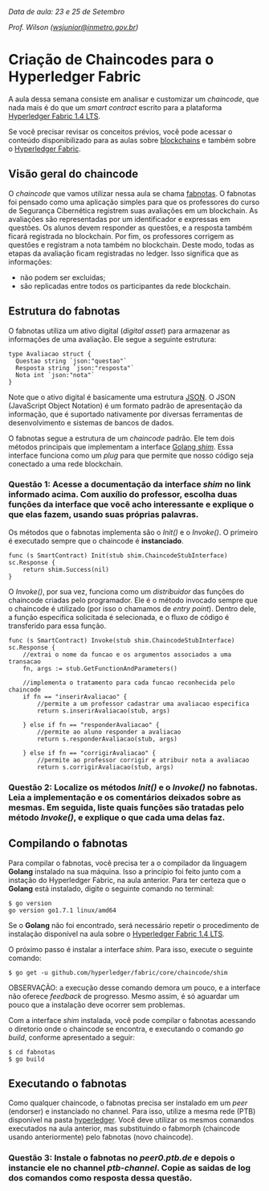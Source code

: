 *Data de aula: 23 e 25 de Setembro*

*Prof. Wilson (wsjunior@inmetro.gov.br)*

# Criação de Chaincodes para o Hyperledger Fabric

A aula dessa semana consiste em analisar e customizar um *chaincode*, que nada mais é do que um *smart contract* escrito para a plataforma [Hyperledger Fabric 1.4 LTS](https://hyperledger-fabric.readthedocs.io/en/release-1.4/).

Se você precisar revisar os conceitos prévios, você pode acessar o conteúdo disponibilizado para as aulas sobre [blockchains](../../blockchain) e também sobre o [Hyperledger Fabric](..).

## Visão geral do chaincode

O *chaincode* que vamos utilizar nessa aula se chama [fabnotas](fabnotas.go). O fabnotas foi pensado como uma aplicação simples para que os professores do curso de Segurança Cibernética registrem suas avaliações em um blockchain. As avaliações são representadas por um identificador e expressas em questões. Os alunos devem responder as questões, e a resposta também ficará registrada no blockchain. Por fim, os professores corrigem as questões e registram a nota também no blockchain. Deste modo, todas as etapas da avaliação ficam registradas no ledger. Isso significa que as informações:
* não podem ser excluidas;
* são replicadas entre todos os participantes da rede blockchain.

## Estrutura do fabnotas

O fabnotas utiliza um ativo digital (*digital asset*) para armazenar as informações de uma avaliação. Ele segue a seguinte estrutura:

    type Avaliacao struct {
      Questao string `json:"questao"`
      Resposta string `json:"resposta"`
      Nota int `json:"nota"`
    }

Note que o ativo digital é basicamente uma estrutura [JSON](https://www.json.org/json-pt.html). O JSON (JavaScript Object Notation) é um formato padrão de apresentação da informação, que é suportado nativamente por diversas ferramentas de desenvolvimento e sistemas de bancos de dados.

O fabnotas segue a estrutura de um *chaincode* padrão. Ele tem dois métodos principais que implementam a interface [Golang *shim*](https://godoc.org/github.com/hyperledger/fabric/core/chaincode/shim). Essa interface funciona como um *plug* para que permite que nosso código seja conectado a uma rede blockchain.

### Questão 1: Acesse a documentação da interface *shim* no link informado acima. Com auxílio do professor, escolha duas funções da interface que você acho interessante e explique o que elas fazem, usando suas próprias palavras.

Os métodos que o fabnotas implementa são o *Init()* e o *Invoke()*. O primeiro é executado sempre que o chaincode é **instanciado**.

    func (s SmartContract) Init(stub shim.ChaincodeStubInterface) sc.Response {
    	return shim.Success(nil)
    }

O *Invoke()*, por sua vez, funciona como um *distribuidor* das funções do chaincode criadas pelo programador. Ele é o método invocado sempre que o chaincode é utilizado (por isso o chamamos de *entry point*). Dentro dele, a função especifica solicitada é selecionada, e o fluxo de código é transferido para essa função.

    func (s SmartContract) Invoke(stub shim.ChaincodeStubInterface) sc.Response {
    	//extrai o nome da funcao e os argumentos associados a uma transacao
    	fn, args := stub.GetFunctionAndParameters()

    	//implementa o tratamento para cada funcao reconhecida pelo chaincode
    	if fn == "inserirAvaliacao" {
    		//permite a um professor cadastrar uma avaliacao especifica
    		return s.inserirAvaliacao(stub, args)

    	} else if fn == "responderAvaliacao" {
    		//permite ao aluno responder a avaliacao
    		return s.responderAvaliacao(stub, args)

    	} else if fn == "corrigirAvaliacao" {
    		//permite ao professor corrigir e atribuir nota a avaliacao
    		return s.corrigirAvaliacao(stub, args)

### Questão 2: Localize os métodos *Init()* e o *Invoke()* no fabnotas. Leia a implementação e os comentários deixados sobre as mesmas. Em seguida, liste quais funções são tratadas pelo método *Invoke()*, e explique o que cada uma delas faz.

## Compilando o fabnotas

Para compilar o fabnotas, você precisa ter a o compilador da linguagem **Golang** instalado na sua máquina. Isso a princípio foi feito junto com a instação do Hyperledger Fabric, na aula anterior. Para ter certeza que o **Golang** está instalado, digite o seguinte comando no terminal:

    $ go version
    go version go1.7.1 linux/amd64

Se o **Golang** não foi encontrado, será necessário repetir o procedimento de instalação disponível na aula sobre o [Hyperledger Fabric 1.4 LTS](https://hyperledger-fabric.readthedocs.io/en/release-1.4/).

O próximo passo é instalar a interface *shim*. Para isso, execute o seguinte comando:

    $ go get -u github.com/hyperledger/fabric/core/chaincode/shim

OBSERVAÇÃO: a execução desse comando demora um pouco, e a interface não oferece *feedback* de progresso. Mesmo assim, é só aguardar um pouco que a instalação deve ocorrer sem problemas.

Com a interface *shim* instalada, você pode compilar o fabnotas acessando o diretorio onde o chaincode se encontra, e executando o comando *go build*, conforme apresentado a seguir:

    $ cd fabnotas
    $ go build

## Executando o fabnotas

Como qualquer chaincode, o fabnotas precisa ser instalado em um *peer* (endorser) e instanciado no channel. Para isso, utilize a mesma rede (PTB) disponível na pasta [hyperledger](..). Você deve utilizar os mesmos comandos executados na aula anterior, mas substituindo o fabmorph (chaincode usando anteriormente) pelo fabnotas (novo chaincode).

### Questão 3: Instale o fabnotas no *peer0.ptb.de* e depois o instancie ele no channel *ptb-channel*. Copie as saidas de log dos comandos como resposta dessa questão.
